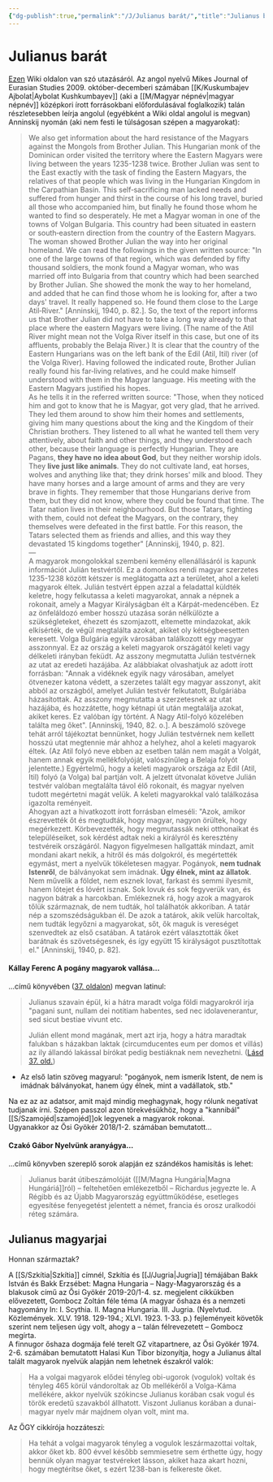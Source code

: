```yaml
---
{"dg-publish":true,"permalink":"/J/Julianus barát/","title":"Julianus barát","tags":["dg_uploaded","Englishtexttranslated"],"created":"2023-10-20T05:29","updated":"2023-11-08T03:46"}
---
```



# Julianus barát

[Ezen](https://hu.wikipedia.org/wiki/Julianus_bar%C3%A1t) Wiki oldalon van szó utazásáról. Az angol nyelvű Mikes Journal of Eurasian Studies 2009. október-decemberi számában [[K/Kuskumbajev Ajbolat\|Aybolat Kushkumbayev]] (aki a [[M/Magyar népnév\|magyar népnév]] középkori írott forrásokbani előfordulásával foglalkozik) talán részletesebben leírja angolul (egyébként a Wiki oldal angolul is megvan) Anninskij nyomán (aki nem festi le túlságosan szépen a magyarokat):  
> We also get information about the hard resistance of the Magyars against the Mongols from Brother Julian. This Hungarian monk of the Dominican order visited the territory where the Eastern Magyars were living between the years 1235-1238 twice. Brother Julian was sent to the East exactly with the task of finding the Eastern Magyars, the relatives of that people which was living in the Hungarian Kingdom in the Carpathian Basin. This self‐sacrificing man lacked needs and suffered from hunger and thirst in the course of his long travel, buried all those who accompanied him, but finally he found those whom he wanted to find so desperately. He met a Magyar woman in one of the towns of Volgan Bulgaria. This country had been situated in eastern or south‐eastern direction from the country of the Eastern Magyars. The woman showed Brother Julian the way into her original homeland. We can read the followings in the given written source: "In one of the large towns of that region, which was defended by fifty thousand soldiers, the monk found a Magyar woman, who was married off into Bulgaria from that country which had been searched by Brother Julian. She showed the monk the way to her homeland, and added that he can find those whom he is looking for, after a two days' travel. It really happened so. He found them close to the Large Atil‐River." \[Anninskij, 1940, p. 82.\]. So, the text of the report informs us that Brother Julian did not have to take a long way already to that place where the eastern Magyars were living. (The name of the Atil River might mean not the Volga River itself in this case, but one of its affluents, probably the Belaja River.) It is clear that the country of the Eastern Hungarians was on the left bank of the Edil (Atil, Itil) river (of the Volga River). Having followed the indicated route, Brother Julian really found his far‐living relatives, and he could make himself understood with them in the Magyar language. His meeting with the Eastern Magyars justified his hopes.  
> As he tells it in the referred written source: "Those, when they noticed him and got to know that he is Magyar, got very glad, that he arrived. They led them around to show him their homes and settlements, giving him many questions about the king and the Kingdom of their Christian brothers. They listened to all what he wanted tell them very attentively, about faith and other things, and they understood each other, because their language is perfectly Hungarian. They are Pagans, **they have no idea about God**, but they neither worship idols. They **live just like animals**. They do not cultivate land, eat horses, wolves and anything like that; they drink horses' milk and blood. They have many horses and a large amount of arms and they are very brave in fights. They remember that those Hungarians derive from them, but they did not know, where they could be found that time. The Tatar nation lives in their neighbourhood. But those Tatars, fighting with them, could not defeat the Magyars, on the contrary, they themselves were defeated in the first battle. For this reason, the Tatars selected them as friends and allies, and this way they devastated 15 kingdoms together" \[Anninskij, 1940, p. 82\].  
> —  
> A magyarok mongolokkal szembeni kemény ellenállásáról is kapunk információt Julián testvértől. Ez a domonkos rendi magyar szerzetes 1235-1238 között kétszer is meglátogatta azt a területet, ahol a keleti magyarok éltek. Julián testvért éppen azzal a feladattal küldték keletre, hogy felkutassa a keleti magyarokat, annak a népnek a rokonait, amely a Magyar Királyságban élt a Kárpát-medencében. Ez az önfeláldozó ember hosszú utazása során nélkülözte a szükségleteket, éhezett és szomjazott, eltemette mindazokat, akik elkísérték, de végül megtalálta azokat, akiket oly kétségbeesetten keresett. Volga Bulgária egyik városában találkozott egy magyar asszonnyal. Ez az ország a keleti magyarok országától keleti vagy délkeleti irányban feküdt. Az asszony megmutatta Julián testvérnek az utat az eredeti hazájába. Az alábbiakat olvashatjuk az adott írott forrásban: "Annak a vidéknek egyik nagy városában, amelyet ötvenezer katona védett, a szerzetes talált egy magyar asszonyt, akit abból az országból, amelyet Julián testvér felkutatott, Bulgáriába házasítottak. Az asszony megmutatta a szerzetesnek az utat hazájába, és hozzátette, hogy kétnapi út után megtalálja azokat, akiket keres. Ez valóban így történt. A Nagy Atil-folyó közelében találta meg őket". \[Anninskij, 1940, 82. o.]. A beszámoló szövege tehát arról tájékoztat bennünket, hogy Julián testvérnek nem kellett hosszú utat megtennie már ahhoz a helyhez, ahol a keleti magyarok éltek. (Az Atil folyó neve ebben az esetben talán nem magát a Volgát, hanem annak egyik mellékfolyóját, valószínűleg a Belaja folyót jelentette.) Egyértelmű, hogy a keleti magyarok országa az Edil (Atil, Itil) folyó (a Volga) bal partján volt. A jelzett útvonalat követve Julián testvér valóban megtalálta távol élő rokonait, és magyar nyelven tudott megértetni magát velük. A keleti magyarokkal való találkozása igazolta reményeit.  
> Ahogyan azt a hivatkozott írott forrásban elmeséli: "Azok, amikor észrevették őt és megtudták, hogy magyar, nagyon örültek, hogy megérkezett. Körbevezették, hogy megmutassák neki otthonaikat és településeiket, sok kérdést adtak neki a királyról és keresztény testvéreik országáról. Nagyon figyelmesen hallgatták mindazt, amit mondani akart nekik, a hitről és más dolgokról, és megértették egymást, mert a nyelvük tökéletesen magyar. Pogányok, **nem tudnak Istenről**, de bálványokat sem imádnak. **Úgy élnek, mint az állatok**. Nem művelik a földet, nem esznek lovat, farkast és semmi ilyesmit, hanem lótejet és lóvért isznak. Sok lovuk és sok fegyverük van, és nagyon bátrak a harcokban. Emlékeznek rá, hogy azok a magyarok tőlük származnak, de nem tudták, hol találhatók akkoriban. A tatár nép a szomszédságukban él. De azok a tatárok, akik velük harcoltak, nem tudták legyőzni a magyarokat, sőt, ők maguk is vereséget szenvedtek az első csatában. A tatárok ezért választották őket barátnak és szövetségesnek, és így együtt 15 királyságot pusztítottak el." \[Anninskij, 1940, p. 82\].  

#### Kállay Ferenc A pogány magyarok vallása...

...című könyvében ([37. oldalon](zotero://open-pdf/library/items/DFI47XPY?page=37&annotation=PF579FY8)) megvan latinul:  
> Julianus szavain épül, ki a hátra maradt volga földi magyarokról irja "pagani sunt, nullam dei notitiam habentes, sed nec idolavenerantur, sed sicut bestiae vivunt etc.
>
> Julián ellent mond magának, mert azt irja, hogy a hátra maradtak falukban s házakban laktak (circumducentes eum per domos et villás) az ily állandó lakással bírókat pedig bestiáknak nem nevezhetni. ([Lásd 37. old.](zotero://open-pdf/library/items/DFI47XPY?page=37&annotation=Z9BIWMB3))
- Az első latin szöveg magyarul: "pogányok, nem ismerik Istent, de nem is imádnak bálványokat, hanem úgy élnek, mint a vadállatok, stb."  

Na ez az az adatsor, amit majd mindig meghagynak, hogy rólunk negatívat tudjanak írni. Szépen passzol azon törekvésükhöz, hogy a "kannibál" [[S/Szamojéd\|szamojéd]]ok legyenek a magyarok rokonai.  
Ugyanakkor az Ősi Gyökér 2018/1-2. számában bemutatott...  

#### Czakó Gábor Nyelvünk aranyágya...

...című könyvben szereplő sorok alapján ez szándékos hamisítás is lehet:  
> Julianus barát útibeszámolóját ([[M/Magna Hungária\|Magna Hungáriá]]ról) – feltehetően emlékezetből – Richardus jegyezte le. A Régibb és az Újabb Magyarország együttműködése, esetleges egyesítése fenyegetést jelentett a német, francia és orosz uralkodói réteg számára.  

## Julianus magyarjai

Honnan származtak?  

A [[S/Szkítia\|Szkítia]] címnél, Szkítia és [[J/Jugria\|Jugria]] témájában Bakk István és Bakk Erzsébet: Magna Hungaria – Nagy-Magyarország és a blakusok című az Ősi Gyökér 2019-20/1-4. sz. megjelent cikkükben elővezetett, Gombocz Zoltán féle téma (A magyar őshaza és a nemzeti hagyomány In: I. Scythia. II. Magna Hungaria. III. Jugria. (Nyelvtud. Közlemények. XLV. 1918. 129-194.; XLVI. 1923. 1-33. p.) fejleményeit követők szerint nem teljesen úgy volt, ahogy a – talán félrevezetett – Gombocz megírta.  
A finnugor őshaza dogmája felé terelt GZ vitapartnere, az Ősi Gyökér 1974. 2-6. számában bemutatott Halasi Kun Tibor bizonyítja, hogy a Julianus által talált magyarok nyelvük alapján nem lehetnek északról valók:  
> Ha a volgai magyarok elődei tényleg obi-ugorok (vogulok) voltak és tényleg 465 körül vándoroltak az Ob mellékéről a Volga-Káma mellékére, akkor nyelvük szókincse Julianus korában csak vogul és török eredetű szavakból állhatott. Viszont Julianus korában a dunai-magyar nyelv már majdnem olyan volt, mint ma.  

Az ŐGY cikkírója hozzáteszi:  
> Ha tehát a volgai magyarok tényleg a vogulok leszármazottai voltak, akkor őket kb. 800 évvel később semmiesetre sem érthette úgy, hogy bennük olyan magyar testvéreket lásson, akiket haza akart hozni, hogy megtérítse őket, s ezért 1238-ban is felkereste őket.  